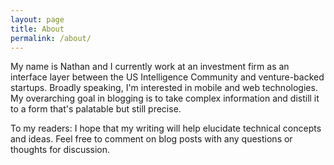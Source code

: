```yaml
---
layout: page
title: About
permalink: /about/
---
```


My name is Nathan and I currently work at an investment firm as an interface layer between the US Intelligence Community and venture-backed startups.  Broadly speaking, I'm interested in mobile and web technologies.  My overarching goal in blogging is to take complex information and distill it to a form that's palatable but still precise.  

To my readers: I hope that my writing will help elucidate technical concepts and ideas.  Feel free to comment on blog posts with any questions or thoughts for discussion.


